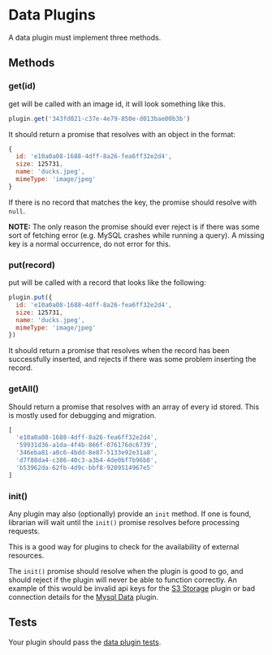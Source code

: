 # Data Plugins

A data plugin must implement three methods.

## Methods

### get(id)
get will be called with an image id, it will look something like this.

```js
plugin.get('343fd021-c37e-4e79-850e-d013bae00b3b')
```

It should return a promise that resolves with an object in the format:
```js
{
  id: 'e10a0a08-1688-4dff-8a26-fea6ff32e2d4',
  size: ​125731,
  name: 'ducks.jpeg',
  mimeType: 'image/jpeg'
}
```

If there is no record that matches the key, the promise should resolve with `null`.

**NOTE:** The only reason the promise should ever reject is if there was some sort of fetching error (e.g. MySQL crashes while running a query). A missing key is a normal occurrence, do not error for this.

### put(record)

put will be called with a record that looks like the following:
```js
plugin.put({
  id: 'e10a0a08-1688-4dff-8a26-fea6ff32e2d4',
  size: ​125731,
  name: 'ducks.jpeg',
  mimeType: 'image/jpeg'
})
```

It should return a promise that resolves when the record has been successfully inserted, and rejects if there was some problem inserting the record.

### getAll()

Should return a promise that resolves with an array of every id stored. This is mostly used for debugging and migration.

```js
[
  'e10a0a08-1688-4dff-8a26-fea6ff32e2d4',
  '59931d36-a1da-4f4b-866f-076176dc6739',
  '346eba81-a0c6-4bdd-8e87-5133e92e31a8',
  'd7f88da4-c386-40c3-a3b4-4de0bf7b96b8',
  'b53962da-62fb-4d9c-bbf8-9209514967e5'
]
```

### init()

Any plugin may also (optionally) provide an `init` method.
If one is found, librarian will wait until the `init()` promise resolves before processing requests.

This is a good way for plugins to check for the availability of external resources.

The `init()` promise should resolve when the plugin is good to go,
and should reject if the plugin will never be able to function correctly.
An example of this would be invalid api keys for the [S3 Storage](https://github.com/librarianjs/s3-storage) plugin or bad connection details for the [Mysql Data](https://github.com/librarianjs/mysql-data) plugin.

## Tests

Your plugin should pass the [data plugin tests](plugin-tests/data-plugin.js).
